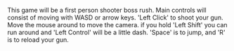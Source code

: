This game will be a first person shooter boss rush. Main controls will consist of moving with WASD or arrow keys. 'Left Click' to shoot your gun. Move the mouse around to move the camera. if you hold 'Left Shift' you can run around and 'Left Control' will be a little dash. 'Space' is to jump, and 'R' is to reload your gun.